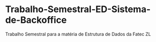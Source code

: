 # Trabalho-Semestral-ED-Sistema-de-Backoffice
Trabalho Semestral para a matéria de Estrutura de Dados da Fatec ZL
